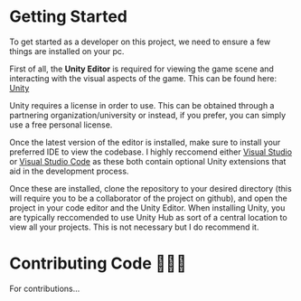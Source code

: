 # Getting Started
To get started as a developer on this project, we need to ensure a few things are installed on your pc.

First of all, the **Unity Editor** is required for viewing the game scene and interacting with the visual aspects of the game.
This can be found here: [Unity](https://unity.com/download)

Unity requires a license in order to use. This can be obtained through a partnering organization/university or instead, if you prefer, you can simply use a free personal license.

Once the latest version of the editor is installed, make sure to install your preferred IDE to view the codebase. I highly reccomend either [Visual Studio](https://visualstudio.microsoft.com) or [Visual Studio Code](https://code.visualstudio.com) as these both contain optional Unity extensions that aid in the development process.

Once these are installed, clone the repository to your desired directory (this will require you to be a collaborator of the project on github), and open the project in your code editor and the Unity Editor. When installing Unity, you are typically reccomended to use Unity Hub as sort of a central location to view all your projects. This is not necessary but I do recommend it.

# Contributing Code 🧑🏼‍💻
For contributions...
